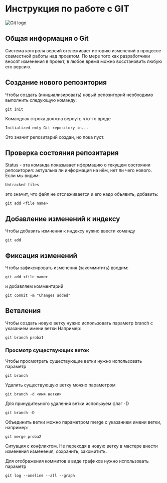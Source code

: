 # **Инструкция по работе с GIT**

![Git logo](git.jpg)

## Общая информация о Git

Система контроля версий отслеживает историю изменений в процессе совместной работы над проектом. По мере того как разработчики вносят изменения в проект, в любое время можно восстановить любую его версию.

## Создание нового репозитория 

Чтобы создать (инициализировать) новый репозиторий необходимо выполнить следующую команду:

    git init
Командная строка должна вернуть что-то вроде

    Initialized emty Git repository in...

Это значит репозитарий создан, но пока пуст.


## Проверка состояния репозитария

Status - эта команда показывает иформацию о текущем состоянии репозитория: актуальна ли информация на нём, нет ли чего нового. Если мы видим:

    Untracked files

это значит, что файл не отслеживается и его надо объявить, добавить:

    git add <file name>


## Добавление изменений к индексу

Чтобы добавить измнения к индексу нужно ввести команду

    git add

## Фиксация изменений

Чтобы зафиксировать изменения (закоммитить) вводим:

    git add <file name>

и добавляем комментарий

    git commit -m "Changes added"

## Ветвления

Чтобы создать новую ветку нужно использовать параметр branch с указанием имени ветки Например:

    git branch proba1

### Просмотр существующих веток

Чтобы просмотреть существующие ветки нужно использовать параметр

    git branch

Удалить существующую ветку можно параметром

    git branch -d <имя ветки>



Для принудитеьного удаления ветки используем флаг -D

    git branch -D

Объединить ветки можно параметром merge с указанием имени ветки, например:

    git merge proba2

Ситуация с конфликтом. Не переходя в новую ветку в мастере внести изменения изменения, сохранить, закомитить.

Для отображения коммитов в виде графиков нужно использовать параметр

    git log --oneline --all --graph

